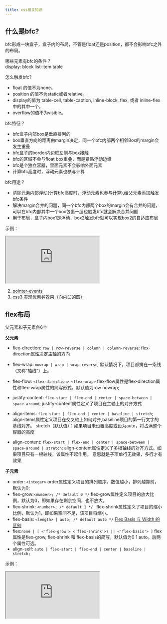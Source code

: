 ```yaml
---
title: css相关知识
---
```


## 什么是bfc?


bfc形成一块盒子，盒子内的布局，不管是float还是position，都不会影响bfc之外的布局。

哪些元素有bfc的条件？  
display: block list-item table

怎么触发bfc?
- float 的值不为none。
- position 的值不为static或者relative。
- display的值为 table-cell, table-caption, inline-block, flex, 或者 inline-flex中的其中一个。
- overflow的值不为visible。

bfc特征？

- bfc盒子内部box是垂直排列的
- box垂直方向的距离由margin决定，同一个bfc内部两个相邻Box的margin会发生重叠
- bfc盒子的border内边框左侧与box接触
- bfc的区域不会与float box重叠，而是紧贴浮动边缘
- bfc是个独立容器，里面元素不会影响外面元素
- 计算bfc高度时，浮动元素也参与计算

bfc用途？
- 清除元素内部浮动(计算bfc高度时，浮动元素也参与计算),给父元素添加触发bfc条件
- 解决margin合并的问题，同一个bfc内部两个box的margin会有合并的问题，可以在bfc内部其中一个box包裹一层也触发bfc就会解决合并问题
- 用于布局，盒子内box1是浮动，box2触发bfc就可以实现box2的自适应布局
  
示例：
<iframe src="https://codesandbox.io/s/css-bfc-6zpce"></iframe> 


2. [pointer-events](https://developer.mozilla.org/zh-CN/docs/Web/CSS/pointer-events)
3. [css3 实现优惠券效果（向内凹的圆）](https://blog.csdn.net/pinena/article/details/89708024)

## flex布局

父元素和子元素各6个

**父元素**
- flex-direction: `row | row-reverse | column | column-reverse`;
  flex-direction属性决定主轴的方向

- flex-wrap: `nowrap | wrap | wrap-reverse`;
  默认情况下，项目都排在一条线（又称”轴线”）上。
- flex-flow: `<flex-direction> <flex-wrap>` 
  flex-flow属性是flex-direction属性和flex-wrap属性的简写形式，默认值为row nowrap;
- justify-content: `flex-start | flex-end | center | space-between | space-around`;
  justify-content属性定义了项目在主轴上的对齐方式
- align-items: `flex-start | flex-end | center | baseline | stretch`;
  align-items属性定义项目在交叉轴上如何对齐,baseline项目的第一行文字的基线对齐。
  stretch（默认值）：如果项目未设置高度或设为auto，将占满整个容器的高度
- align-content: `flex-start | flex-end | center | space-between | space-around | stretch`;
  align-content属性定义了多根轴线的对齐方式。如果项目只有一根轴线，该属性不起作用。
  意思就是子项单行无效果，多行才有效果
  
**子元素**

- order: `<integer>`
    order属性定义项目的排列顺序。数值越小，排列越靠前，默认为0;
- flex-grow:` <number>; /* default 0 */ `
  flex-grow属性定义项目的放大比例，默认为0，即如果存在剩余空间，也不放大。
- flex-shrink: `<number>; /* default 1 */ `
  flex-shrink属性定义了项目的缩小比例，默认为1，即如果空间不足，该项目将缩小。
- flex-basis: `<length> | auto; /* default auto */`  [Flex Basis 与 Width 的区别](https://www.jianshu.com/p/17b1b445ecd4)
- flex:` none | [ <'flex-grow'> <'flex-shrink'>? || <'flex-basis'> ] `
  flex属性是flex-grow, flex-shrink 和 flex-basis的简写，默认值为0 1 auto。后两个属性可选。
- align-self: `auto | flex-start | flex-end | center | baseline | stretch;`



示例：
<iframe src="https://codesandbox.io/s/css-flex-fmue3"></iframe> 
